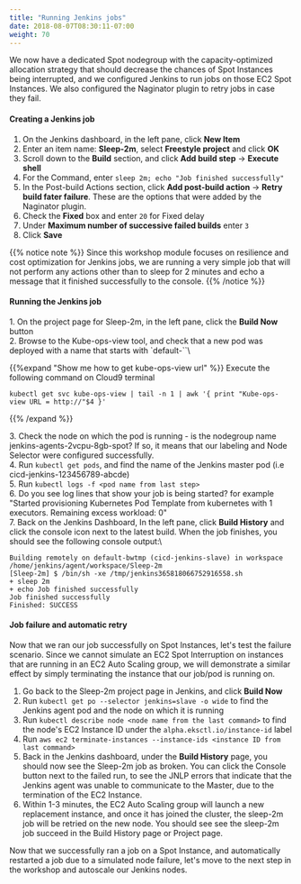 ```yaml
---
title: "Running Jenkins jobs"
date: 2018-08-07T08:30:11-07:00
weight: 70
---
```


We now have a dedicated Spot nodegroup with the capacity-optimized allocation strategy that should decrease the chances of Spot Instances being interrupted, and we configured Jenkins to run jobs on those EC2 Spot Instances. We also configured the Naginator plugin to retry jobs in case they fail. 

#### Creating a Jenkins job
1. On the Jenkins dashboard, in the left pane, click **New Item**
2. Enter an item name: **Sleep-2m**, select **Freestyle project** and click **OK**
3. Scroll down to the **Build** section, and click **Add build step** -> **Execute shell**
4. For the Command, enter `sleep 2m; echo "Job finished successfully"`
5. In the Post-build Actions section, click **Add post-build action** -> **Retry build fater failure**. These are the options that were added by the Naginator plugin.
6. Check the **Fixed** box and enter `20` for Fixed delay
7. Under **Maximum number of successive failed builds** enter `3`
8. Click **Save**

{{% notice note %}}
Since this workshop module focuses on resilience and cost optimization for Jenkins jobs, we are running a very simple job that will not perform any actions other than to sleep for 2 minutes and echo a message that it finished successfully to the console.
{{% /notice %}}

#### Running the Jenkins job
1\. On the project page for Sleep-2m, in the left pane, click the **Build Now** button\
2\. Browse to the Kube-ops-view tool, and check that a new pod was deployed with a name that starts with `default-``\

{{%expand "Show me how to get kube-ops-view url" %}}
Execute the following command on Cloud9 terminal
```
kubectl get svc kube-ops-view | tail -n 1 | awk '{ print "Kube-ops-view URL = http://"$4 }'
```
{{% /expand %}}

3\. Check the node on which the pod is running - is the nodegroup name jenkins-agents-2vcpu-8gb-spot? If so, it means that our labeling and Node Selector were configured successfully. \
4\. Run `kubectl get pods`, and find the name of the Jenkins master pod (i.e cicd-jenkins-123456789-abcde)\
5\. Run `kubectl logs -f <pod name from last step> `\
6\. Do you see log lines that show your job is being started? for example "Started provisioning Kubernetes Pod Template from kubernetes with 1 executors. Remaining excess workload: 0"\
7\. Back on the Jenkins Dashboard, In the left pane, click **Build History** and click the console icon next to the latest build. When the job finishes, you should see the following console output:\

```
Building remotely on default-bwtmp (cicd-jenkins-slave) in workspace /home/jenkins/agent/workspace/Sleep-2m
[Sleep-2m] $ /bin/sh -xe /tmp/jenkins365818066752916558.sh
+ sleep 2m
+ echo Job finished successfully
Job finished successfully
Finished: SUCCESS
```

#### Job failure and automatic retry
Now that we ran our job successfully on Spot Instances, let's test the failure scenario. Since we cannot simulate an EC2 Spot Interruption on instances that are running in an EC2 Auto Scaling group, we will demonstrate a similar effect by simply terminating the instance that our job/pod is running on.

1. Go back to the Sleep-2m project page in Jenkins, and click **Build Now**
2. Run `kubectl get po --selector jenkins=slave -o wide` to find the Jenkins agent pod and the node on which it is running
3. Run `kubectl describe node <node name from the last command>` to find the node's EC2 Instance ID under the `alpha.eksctl.io/instance-id` label
4. Run `aws ec2 terminate-instances --instance-ids <instance ID from last command>`
5. Back in the Jenkins dashboard, under the **Build History** page, you should now see the Sleep-2m job as broken. You can click the Console button next to the failed run, to see the JNLP errors that indicate that the Jenkins agent was unable to communicate to the Master, due to the termination of the EC2 Instance.
6. Within 1-3 minutes, the EC2 Auto Scaling group will launch a new replacement instance, and once it has joined the cluster, the sleep-2m job will be retried on the new node. You should see see the sleep-2m job succeed in the Build History page or Project page.

Now that we successfully ran a job on a Spot Instance, and automatically restarted a job due to a simulated node failure, let's move to the next step in the workshop and autoscale our Jenkins nodes.